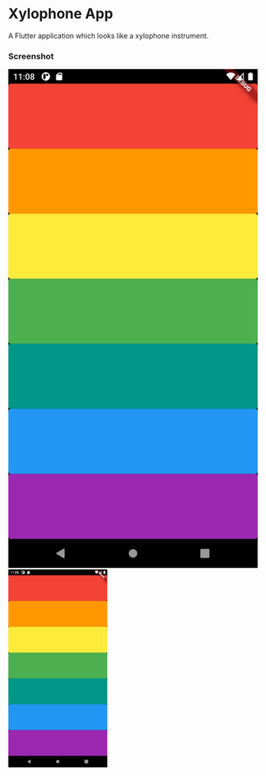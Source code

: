 # Xylophone App

A Flutter application which looks like a xylophone instrument.

### Screenshot
![alt text](https://github.com/Aalem/xylophone_complete/blob/master/screenshot.png?raw=true)
<img src="https://github.com/Aalem/xylophone_complete/blob/master/screenshot.png" alt="drawing" style="width:200px;"/>
